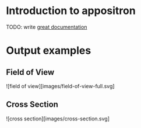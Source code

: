# Introduction to appositron

TODO: write [great documentation](http://jacobian.org/writing/what-to-write/)

# Output examples
## Field of View

![field of view][images/field-of-view-full.svg]

## Cross Section

![cross section][images/cross-section.svg]

